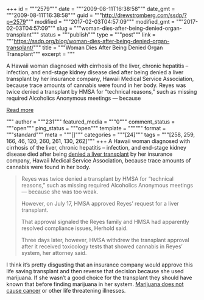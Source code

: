 +++
id = """2579"""
date = """2009-08-11T16:38:58"""
date_gmt = """2009-08-11T16:38:58"""
guid = """http://drewstromberg.com/ssdp/?p=2579"""
modified = """2017-02-03T04:57:09"""
modified_gmt = """2017-02-03T04:57:09"""
slug = """woman-dies-after-being-denied-organ-transplant"""
status = """publish"""
type = """post"""
link = """https://ssdp.org/blog/woman-dies-after-being-denied-organ-transplant/"""
title = """Woman Dies After Being Denied Organ Transplant"""
excerpt = """<p>A Hawaii woman diagnosed with cirrhosis of the liver, chronic hepatitis &#8211; infection, and end-stage kidney disease died after being denied a liver transplant by her insurance company, Hawaii Medical Service Association, because trace amounts of cannabis were found in her body. Reyes was twice denied a transplant by HMSA for &#8220;technical reasons,&#8221; such as missing required Alcoholics Anonymous meetings &#8212; because</p>
<div class="h10"></div>
<p><a class="more-link2 flat" href="https://ssdp.org/blog/woman-dies-after-being-denied-organ-transplant/">Read more</a></p>
"""
author = """231"""
featured_media = """0"""
comment_status = """open"""
ping_status = """open"""
template = """"""
format = """standard"""
meta = """[]"""
categories = """[24]"""
tags = """[258, 259, 166, 46, 120, 260, 261, 130, 262]"""
+++
A Hawaii woman diagnosed with cirrhosis of the liver, chronic hepatitis &#8211; infection, and end-stage kidney disease died after being <a href="http://www.hawaiitribune-herald.com/articles/2009/08/08/local_news/local03.txt">denied a liver transplant</a> by her insurance company, Hawaii Medical Service Association, because trace amounts of cannabis were found in her body.
<blockquote>Reyes was twice denied a transplant by HMSA for &#8220;technical reasons,&#8221; such as missing required Alcoholics Anonymous meetings &#8212; because she was too weak.

However, on July 17, HMSA approved Reyes&#8217; request for a liver transplant.

That approval signaled the Reyes family and HMSA had apparently resolved compliance issues, Herhold said.

Three days later, however, HMSA withdrew the transplant approval after it received toxicology tests that showed cannabis in Reyes&#8217; system, her attorney said.</blockquote>
I think it&#8217;s pretty disgusting that an insurance company would approve this life saving transplant and then reverse that decision because she used marijuana. If she wasn&#8217;t a good choice for the transplant they should have known that before finding marijuana in her system. <a href="http://www.washingtonpost.com/wp-dyn/content/article/2006/05/25/AR2006052501729.html">Marijuana does not cause cancer</a> or other life threatening illnesses.
